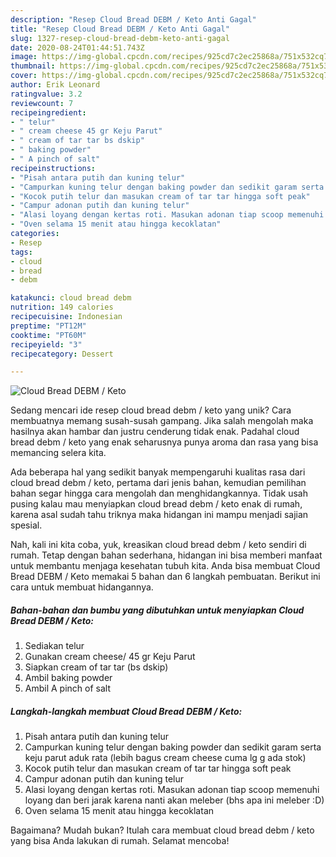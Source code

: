 ```yaml
---
description: "Resep Cloud Bread DEBM / Keto Anti Gagal"
title: "Resep Cloud Bread DEBM / Keto Anti Gagal"
slug: 1327-resep-cloud-bread-debm-keto-anti-gagal
date: 2020-08-24T01:44:51.743Z
image: https://img-global.cpcdn.com/recipes/925cd7c2ec25868a/751x532cq70/cloud-bread-debm-keto-foto-resep-utama.jpg
thumbnail: https://img-global.cpcdn.com/recipes/925cd7c2ec25868a/751x532cq70/cloud-bread-debm-keto-foto-resep-utama.jpg
cover: https://img-global.cpcdn.com/recipes/925cd7c2ec25868a/751x532cq70/cloud-bread-debm-keto-foto-resep-utama.jpg
author: Erik Leonard
ratingvalue: 3.2
reviewcount: 7
recipeingredient:
- " telur"
- " cream cheese 45 gr Keju Parut"
- " cream of tar tar bs dskip"
- " baking powder"
- " A pinch of salt"
recipeinstructions:
- "Pisah antara putih dan kuning telur"
- "Campurkan kuning telur dengan baking powder dan sedikit garam serta keju parut aduk rata (lebih bagus cream cheese cuma lg g ada stok)"
- "Kocok putih telur dan masukan cream of tar tar hingga soft peak"
- "Campur adonan putih dan kuning telur"
- "Alasi loyang dengan kertas roti. Masukan adonan tiap scoop memenuhi loyang dan beri jarak karena nanti akan meleber (bhs apa ini meleber :D)"
- "Oven selama 15 menit atau hingga kecoklatan"
categories:
- Resep
tags:
- cloud
- bread
- debm

katakunci: cloud bread debm 
nutrition: 149 calories
recipecuisine: Indonesian
preptime: "PT12M"
cooktime: "PT60M"
recipeyield: "3"
recipecategory: Dessert

---
```



![Cloud Bread DEBM / Keto](https://img-global.cpcdn.com/recipes/925cd7c2ec25868a/751x532cq70/cloud-bread-debm-keto-foto-resep-utama.jpg)

Sedang mencari ide resep cloud bread debm / keto yang unik? Cara membuatnya memang susah-susah gampang. Jika salah mengolah maka hasilnya akan hambar dan justru cenderung tidak enak. Padahal cloud bread debm / keto yang enak seharusnya punya aroma dan rasa yang bisa memancing selera kita.



Ada beberapa hal yang sedikit banyak mempengaruhi kualitas rasa dari cloud bread debm / keto, pertama dari jenis bahan, kemudian pemilihan bahan segar hingga cara mengolah dan menghidangkannya. Tidak usah pusing kalau mau menyiapkan cloud bread debm / keto enak di rumah, karena asal sudah tahu triknya maka hidangan ini mampu menjadi sajian spesial.


Nah, kali ini kita coba, yuk, kreasikan cloud bread debm / keto sendiri di rumah. Tetap dengan bahan sederhana, hidangan ini bisa memberi manfaat untuk membantu menjaga kesehatan tubuh kita. Anda bisa membuat Cloud Bread DEBM / Keto memakai 5 bahan dan 6 langkah pembuatan. Berikut ini cara untuk membuat hidangannya.

<!--inarticleads1-->

##### Bahan-bahan dan bumbu yang dibutuhkan untuk menyiapkan Cloud Bread DEBM / Keto:

1. Sediakan  telur
1. Gunakan  cream cheese/ 45 gr Keju Parut
1. Siapkan  cream of tar tar (bs dskip)
1. Ambil  baking powder
1. Ambil  A pinch of salt




<!--inarticleads2-->

##### Langkah-langkah membuat Cloud Bread DEBM / Keto:

1. Pisah antara putih dan kuning telur
1. Campurkan kuning telur dengan baking powder dan sedikit garam serta keju parut aduk rata (lebih bagus cream cheese cuma lg g ada stok)
1. Kocok putih telur dan masukan cream of tar tar hingga soft peak
1. Campur adonan putih dan kuning telur
1. Alasi loyang dengan kertas roti. Masukan adonan tiap scoop memenuhi loyang dan beri jarak karena nanti akan meleber (bhs apa ini meleber :D)
1. Oven selama 15 menit atau hingga kecoklatan




Bagaimana? Mudah bukan? Itulah cara membuat cloud bread debm / keto yang bisa Anda lakukan di rumah. Selamat mencoba!
